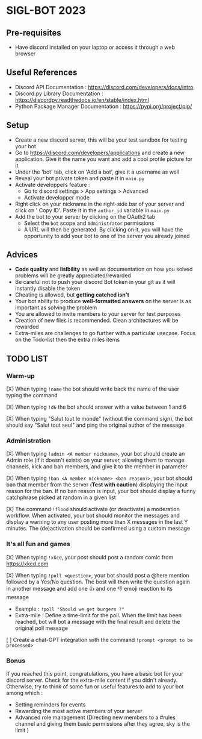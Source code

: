 # SIGL-BOT 2023

## Pre-requisites

- Have discord installed on your laptop or access it through a web browser

## Useful References

- Discord API Documentation : https://discord.com/developers/docs/intro
- Discord.py Library Documentation : https://discordpy.readthedocs.io/en/stable/index.html
- Python Package Manager Documentation : https://pypi.org/project/pip/

## Setup

- Create a new discord server, this will be your test sandbox for testing your bot
- Go to https://discord.com/developers/applications and create a new application. Give it the name you want and add a cool profile picture for it
- Under the 'bot' tab, click on 'Add a bot', give it a username as well
- Reveal your bot private token and paste it in `main.py`
- Activate developpers feature :
  - Go to discord settings > App settings > Advanced
  - Activate developper mode
- Right click on your nickname in the right-side bar of your server and click on ' Copy ID'. Paste it in the `author_id` variable ìn `main.py`
- Add the bot to your server by clicking on the OAuth2 tab
  - Select the `bot` scope and `Administrator` permissions
  - A URL will then be generated. By clicking on it, you will have the opportunity to add your bot to one of the server you already joined

## Advices

- **Code quality** and **lisibility** as well as documentation on how you solved problems will be greatly appreciated/rewarded
- Be careful not to push your discord Bot token in your git as it will instantly disable the token
- Cheating is allowed, but **getting catched isn't**
- Your bot ability to produce **well-formatted answers** on the server is as important as solving the problem
- You are allowed to invite members to your server for test purposes
- Creation of new files is recommended. Clean architectures will be rewarded
- Extra-miles are challenges to go further with a particular usecase. Focus on the Todo-list then the extra miles items

## TODO LIST

### Warm-up

[X] When typing `!name` the bot should write back the name of the user typing the command

[X] When typing `!d6` the bot should answer with a value between 1 and 6

[X] When typing "Salut tout le monde" (without the command sign), the bot should say "Salut tout seul" and ping the original author of the message

### Administration

[X] When typing `!admin <A member nickname>`, your bot should create an Admin role (if it doesn't exists) on your server, allowing them to manage channels, kick and ban members, and give it to the member in parameter

[X] When typing `!ban <A member nickname> <ban reason?>`, your bot should ban that member from the server (**Test with caution**) displaying the input reason for the ban. If no ban reason is input, your bot should display a funny catchphrase picked at random in a given list

[X] The command `!flood` should activate (or deactivate) a moderation workflow. When activated, your bot should monitor the messages and display a warning to any user posting more than X messages in the last Y minutes. The (de)activation should be confirmed using a custom message

### It's all fun and games

[X] When typing `!xkcd`, your post should post a random comic from https://xkcd.com

[X] When typing `!poll <question>`, your bot should post a @here mention followed by a Yes/No question. The bost will then write the question again in another message and add one :thumbsup: and one :thumbsdown: emoji reaction to its message

- Example : `!poll "Should we get burgers ?"`
- Extra-mile : Define a time-limit for the poll. When the limit has been reached, bot will bot a message with the final result and delete the original poll message

[ ] Create a chat-GPT integration with the command `!prompt <prompt to be processed>`

### Bonus

If you reached this point, congratulations, you have a basic bot for your discord server. Check for the extra-mile content if you didn't already. Otherwise, try to think of some fun or useful features to add to your bot among which :

- Setting reminders for events
- Rewarding the most active members of your server
- Advanced role management (Directing new members to a #rules channel and giving them basic permissions after they agree, sky is the limit )
